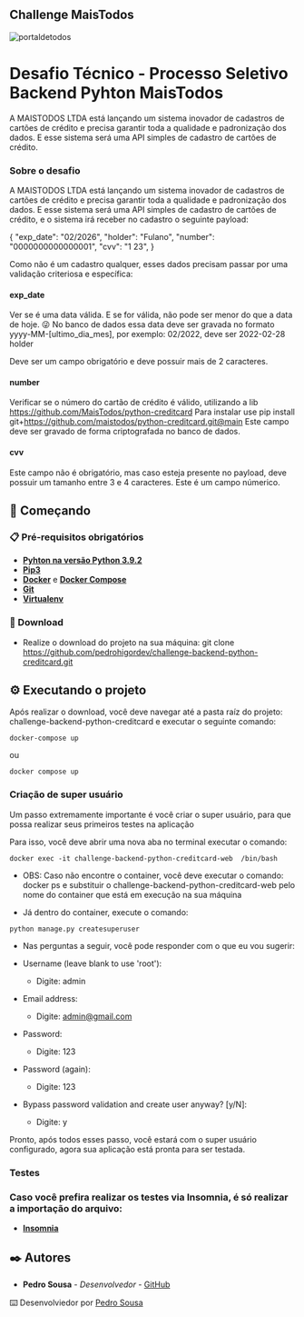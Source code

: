 ## Challenge MaisTodos

![portaldetodos](https://avatars0.githubusercontent.com/u/56608703?s=400&u=ae31a7a07d28895589b42ed0fcfc102c3d5bccff&v=4)


# Desafio Técnico - Processo Seletivo Backend Pyhton MaisTodos

A MAISTODOS LTDA está lançando um sistema inovador de cadastros de cartões de crédito e precisa garantir toda a qualidade e padronização dos dados. E esse sistema será uma API simples de cadastro de cartões de crédito.

### Sobre o desafio

A MAISTODOS LTDA está lançando um sistema inovador de cadastros de cartões de crédito e precisa garantir toda a qualidade e padronização dos dados. E esse sistema será uma API simples de cadastro de cartões de crédito, e o sistema irá receber no cadastro o seguinte payload:

{
    "exp_date": "02/2026",
    "holder": "Fulano",
    "number": "0000000000000001",
    "cvv": "1
    23",
}

Como não é um cadastro qualquer, esses dados precisam passar por uma validação criteriosa e específica:

#### exp_date

Ver se é uma data válida.
E se for válida, não pode ser menor do que a data de hoje. 😜
No banco de dados essa data deve ser gravada no formato yyyy-MM-[ultimo_dia_mes], por exemplo: 02/2022, deve ser 2022-02-28
holder

Deve ser um campo obrigatório e deve possuir mais de 2 caracteres.

#### number

Verificar se o número do cartão de crédito é válido, utilizando a lib https://github.com/MaisTodos/python-creditcard
Para instalar use pip install git+https://github.com/maistodos/python-creditcard.git@main
Este campo deve ser gravado de forma criptografada no banco de dados.

#### cvv

Este campo não é obrigatório, mas caso esteja presente no payload, deve possuir um tamanho entre 3 e 4 caracteres.
Este é um campo númerico.

## 🚀 Começando

### 📋 Pré-requisitos obrigatórios

- **[Pyhton na versão Python 3.9.2](https://www.python.org/downloads/release/python-392/)**
- **[Pip3](https://www.educative.io/answers/installing-pip3-in-ubuntu)**
- **[Docker](https://docs.docker.com/desktop/)** e **[Docker Compose](https://docs.docker.com/compose/)**
- **[Git](https://git-scm.com/)**
- **[Virtualenv](https://help.dreamhost.com/hc/en-us/articles/115000695551-Installing-and-using-virtualenv-with-Python-3)**

### 🔧 Download

- Realize o download do projeto na sua máquina: git clone https://github.com/pedrohigordev/challenge-backend-python-creditcard.git

## ⚙️ Executando o projeto

Após realizar o download, você deve navegar até a pasta raíz do projeto: challenge-backend-python-creditcard e executar o seguinte comando:

```
docker-compose up
```
ou

```
docker compose up
```

### Criação de super usuário

Um passo extremamente importante é você criar o super usuário, para que possa realizar seus primeiros testes na aplicação

Para isso, você deve abrir uma nova aba no terminal executar o comando: 


```
docker exec -it challenge-backend-python-creditcard-web  /bin/bash
```

- OBS: Caso não encontre o container, você deve executar o comando: docker ps
       e substituir o challenge-backend-python-creditcard-web pelo nome do container que está em execução na sua máquina

- Já dentro do container, execute o comando: 

```
python manage.py createsuperuser
```

- Nas perguntas a seguir, você pode responder com o que eu vou sugerir:

- Username (leave blank to use 'root'):
    - Digite: admin

- Email address:
    - Digite: admin@gmail.com

- Password:
    - Digite: 123

- Password (again):
    - Digite: 123

- Bypass password validation and create user anyway? [y/N]:
    - Digite: y

Pronto, após todos esses passo, você estará com o super usuário configurado,
agora sua aplicação está pronta para ser testada.


### Testes
### Caso você prefira realizar os testes via Insomnia, é só realizar a importação do arquivo:

- **[Insomnia](https://github.com/pedrohigor-life/challenge-mercafacil-backend-integration/blob/dev/tmp)**

## ✒️ Autores

- **Pedro Sousa** - _Desenvolvedor_ - [GitHub](https://github.com/pedrohigordev)

⌨️ Desenvolviedor por [Pedro Sousa](https://www.linkedin.com/in/pedrohigor/)